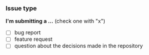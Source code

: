 ### Issue type

**I'm submitting a ...**  (check one with "x")

* [ ] bug report
* [ ] feature request
* [ ] question about the decisions made in the repository
